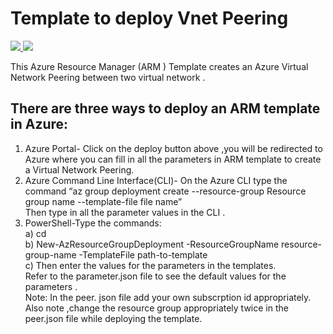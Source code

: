 # Template to deploy  Vnet Peering
<a href="https://portal.azure.com/#create/Microsoft.Template/uri/https%3A%2F%2Fraw.githubusercontent.com%2Fdevyanshi-t%2FAzureResourceTemplate%2Fmaster%2FPeering%2Fpeer.json"  target="_blank">
<img src="http://azuredeploy.net/deploybutton.png"/> 
</a>

<a href="http://armviz.io/#/?load=https%3A%2F%2Fraw.githubusercontent.com%2FAzure%2Fazure-quickstart-templates%2Fmaster%2F101-AAD-DomainServices%2Fazuredeploy.json" target="_blank">
<img src="http://armviz.io/visualizebutton.png"/> 
</a>



This Azure Resource Manager (ARM ) Template creates an Azure Virtual  Network  Peering  between two virtual network .

## There are three ways to deploy an ARM template in Azure:
1. Azure Portal- Click on the deploy button above ,you will be redirected  to Azure where you can fill in all the parameters  in ARM template to create a Virtual Network Peering.<br/>
2. Azure Command Line Interface(CLI)- On the Azure CLI type the command “az group deployment create --resource-group Resource group name --template-file file name” <br/>Then type in all the parameter  values in the CLI .<br/>
3. PowerShell-Type the commands:<br/> 
a) cd <br/>
b) New-AzResourceGroupDeployment -ResourceGroupName resource-group-name -TemplateFile path-to-template <br/>
c) Then enter the values for the parameters in the templates.<br/>
 Refer to the parameter.json file to see the default values for the parameters .<br/>
 Note: In the peer. json file add your own subscrption id appropriately.<br/>
 Also note ,change the resource group  appropriately twice in the peer.json file while deploying the template.

